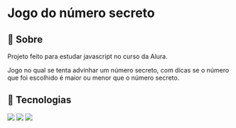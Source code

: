 <h1>Jogo do número secreto</h1>

<h2>🔖 Sobre</h2>

<p>Projeto feito para estudar javascript no curso da Alura.</p>

<p>Jogo no qual se tenta advinhar um número secreto, com dicas se o número que foi escolhido é maior ou menor que o número secreto.</p>

## 🚀 Tecnologias
<div>
  <img src="https://img.shields.io/badge/HTML-239120?style=for-the-badge&logo=html5&logoColor=white">
  <img src="https://img.shields.io/badge/CSS-239120?&style=for-the-badge&logo=css3&logoColor=white">
  <img src="https://img.shields.io/badge/JavaScript-F7DF1E?style=for-the-badge&logo=javascript&logoColor=black">
</div>
